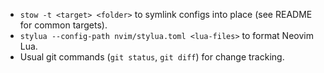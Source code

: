 - `stow -t <target> <folder>` to symlink configs into place (see README for common targets).
- `stylua --config-path nvim/stylua.toml <lua-files>` to format Neovim Lua.
- Usual git commands (`git status`, `git diff`) for change tracking.